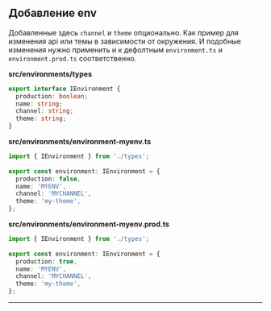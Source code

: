 
## Добавление env
Добавленные здесь `channel` и `theme` опционально. Как пример для изменения api или темы в зависимости от окружения. И подобные изменения нужно применить и к дефолтным `environment.ts` и `environment.prod.ts` соответственно.

**src/environments/types**
```ts
export interface IEnvironment {  
  production: boolean;  
  name: string;  
  channel: string;  
  theme: string;  
}
```
**src/environments/environment-myenv.ts**
```ts
import { IEnvironment } from './types';  
  
export const environment: IEnvironment = {  
  production: false,  
  name: 'MYENV',  
  channel: 'MYCHANNEL',  
  theme: 'my-theme', 
};
```
**src/environments/environment-myenv.prod.ts**
```ts
import { IEnvironment } from './types';  
  
export const environment: IEnvironment = {  
  production: true,  
  name: 'MYENV',  
  channel: 'MYCHANNEL',  
  theme: 'my-theme', 
};
```
****
```ts

```
<!--stackedit_data:
eyJoaXN0b3J5IjpbLTExODU3MjQ4ODldfQ==
-->